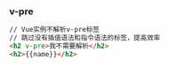 ### v-pre

```html
// Vue实例不解析v-pre标签
// 跳过没有插值语法和指令语法的标签，提高效率
<h2 v-pre>我不需要解析</h2>
<h2>{{name}}</h2>
```

